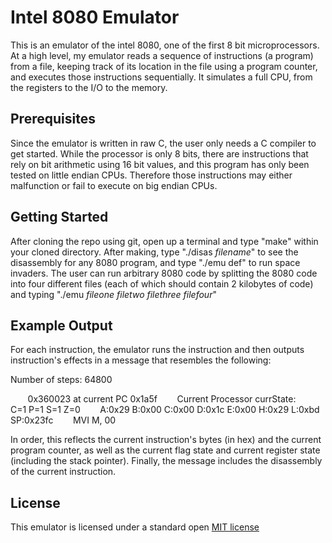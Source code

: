 # Intel 8080 Emulator
This is an emulator of the intel 8080, one of the first 8 bit microprocessors. At a high level, my emulator reads a sequence of instructions (a program) from a file, keeping track of its location in the file using a program counter, and executes those instructions sequentially. It simulates a full CPU, from the registers to the I/O to the memory. 

## Prerequisites
Since the emulator is written in raw C, the user only needs a C compiler to get started. While the processor is only 8 bits, there are instructions that rely on bit arithmetic using 16 bit values, and this program has only been tested on little endian CPUs. Therefore those instructions may either malfunction or fail to execute on big endian CPUs.

## Getting Started
After cloning the repo using git, open up a terminal and type "make" within your cloned directory. After making, type "./disas $filename$" to see the disassembly for any 8080 program, and type "./emu def" to run space invaders. The user can run arbitrary 8080 code by splitting the 8080 code into four different files (each of which should contain 2 kilobytes of code) and typing "./emu $file one$ $file two$ $file three$ $file four$"

## Example Output
For each instruction, the emulator runs the instruction and then outputs instruction's effects in a message that resembles the following: 

Number of steps: 64800

&nbsp;&nbsp;&nbsp;&nbsp;&nbsp;&nbsp; 0x360023 at current PC 0x1a5f
&nbsp;&nbsp;&nbsp;&nbsp;&nbsp;&nbsp; Current Processor currState:
&nbsp;&nbsp;&nbsp;&nbsp;&nbsp;&nbsp; C=1    P=1    S=1    Z=0
&nbsp;&nbsp;&nbsp;&nbsp;&nbsp;&nbsp; A:0x29 B:0x00 C:0x00 D:0x1c E:0x00 H:0x29 L:0xbd SP:0x23fc
&nbsp;&nbsp;&nbsp;&nbsp;&nbsp;&nbsp; MVI    M, 00

In order, this reflects the current instruction's bytes (in hex) and the current program counter, as well as the current flag state and current register state (including the stack pointer). Finally, the message includes the disassembly of the current instruction. 

## License
This emulator is licensed under a standard open <a href = "https://opensource.org/licenses/MIT"> MIT license </a>
